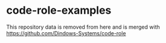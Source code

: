 # code-role-examples

This repository data is removed from here and is merged with https://github.com/Dindows-Systems/code-role
